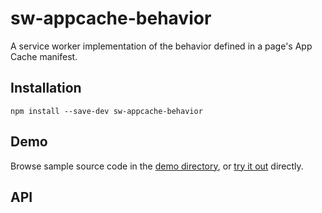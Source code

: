 # sw-appcache-behavior

A service worker implementation of the behavior defined in a page&#x27;s App Cache manifest.

## Installation
`npm install --save-dev sw-appcache-behavior`

## Demo

Browse sample source code in the [demo directory](demo/), or
[try it out](https://googlechrome.github.io/sw-helpers/sw-appcache-behavior/demo/) directly.

## API
